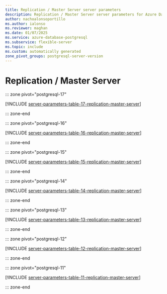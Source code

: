 ```yaml
---
title: Replication / Master Server server parameters
description: Replication / Master Server server parameters for Azure Database for PostgreSQL - Flexible Server.
author: nachoalonsoportillo
ms.author: ialonso
ms.reviewer: maghan
ms.date: 01/07/2025
ms.service: azure-database-postgresql
ms.subservice: flexible-server
ms.topic: include
ms.custom: automatically generated
zone_pivot_groups: postgresql-server-version
---
```

# Replication / Master Server


::: zone pivot="postgresql-17"

[!INCLUDE [server-parameters-table-17-replication-master-server](./includes/server-parameters-table-17-replication-master-server.md)]

::: zone-end


::: zone pivot="postgresql-16"

[!INCLUDE [server-parameters-table-16-replication-master-server](./includes/server-parameters-table-16-replication-master-server.md)]

::: zone-end


::: zone pivot="postgresql-15"

[!INCLUDE [server-parameters-table-15-replication-master-server](./includes/server-parameters-table-15-replication-master-server.md)]

::: zone-end


::: zone pivot="postgresql-14"

[!INCLUDE [server-parameters-table-14-replication-master-server](./includes/server-parameters-table-14-replication-master-server.md)]

::: zone-end


::: zone pivot="postgresql-13"

[!INCLUDE [server-parameters-table-13-replication-master-server](./includes/server-parameters-table-13-replication-master-server.md)]

::: zone-end


::: zone pivot="postgresql-12"

[!INCLUDE [server-parameters-table-12-replication-master-server](./includes/server-parameters-table-12-replication-master-server.md)]

::: zone-end


::: zone pivot="postgresql-11"

[!INCLUDE [server-parameters-table-11-replication-master-server](./includes/server-parameters-table-11-replication-master-server.md)]

::: zone-end


